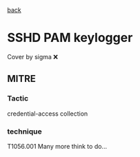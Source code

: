 [back](../index.md)
# SSHD PAM keylogger
Cover by sigma :x: 
## MITRE
### Tactic
credential-access
collection
### technique
T1056.001
Many more think to do...